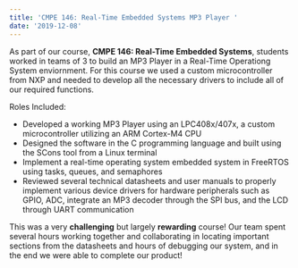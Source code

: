 ```yaml
---
title: 'CMPE 146: Real-Time Embedded Systems MP3 Player '
date: '2019-12-08'
---
```


As part of our course, **CMPE 146: Real-Time Embedded Systems**, students worked in teams of 3 to build an MP3 Player in a Real-Time Operationg System enviornment. For this course we used a custom microcontroller from NXP and needed to develop all the necessary drivers to include all of our required functions.

Roles Included:
- Developed a working MP3 Player using an LPC408x/407x, a custom microcontroller utilizing an ARM Cortex-M4 CPU
- Designed the software in the C programming language and built using the SCons tool from a Linux terminal
- Implement a real-time operating system embedded system in FreeRTOS using tasks, queues, and semaphores
- Reviewed several technical datasheets and user manuals to properly implement various device drivers for hardware peripherals such as GPIO, ADC, integrate an MP3 decoder through the SPI bus, and the LCD through UART communication

This was a very **challenging** but largely **rewarding** course! Our team spent several hours working together and collaborating in locating important sections from the datasheets and hours of debugging our system, and in the end we were able to complete our product!
